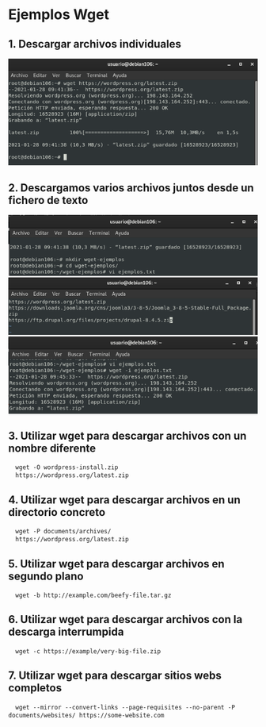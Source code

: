 # Ejemplos Wget  

## 1. Descargar archivos individuales  

![Ejemplo1](https://github.com/anasalasro/Wget/blob/main/wget/wget.png)

## 2. Descargamos varios archivos juntos desde un fichero de texto
![Ejemplo2](https://github.com/anasalasro/Wget/blob/main/wget/ejemplo2.png)
![Ejemplo1](https://github.com/anasalasro/Wget/blob/main/wget/viejemplos.png)
![Ejemplo1](https://github.com/anasalasro/Wget/blob/main/wget/ejemplo3.png)

## 3. Utilizar wget para descargar archivos con un nombre diferente
      wget -O wordpress-install.zip 
      https://wordpress.org/latest.zip
      
## 4. Utilizar wget para descargar archivos en un directorio concreto
      wget -P documents/archives/
      https://wordpress.org/latest.zip
      
## 5. Utilizar wget para descargar archivos en segundo plano
      wget -b http://example.com/beefy-file.tar.gz
      
## 6. Utilizar wget para descargar archivos con la descarga interrumpida
      wget -c https://example/very-big-file.zip
      
## 7. Utilizar wget para descargar sitios webs completos
      wget --mirror --convert-links --page-requisites --no-parent -P documents/websites/ https://some-website.com
